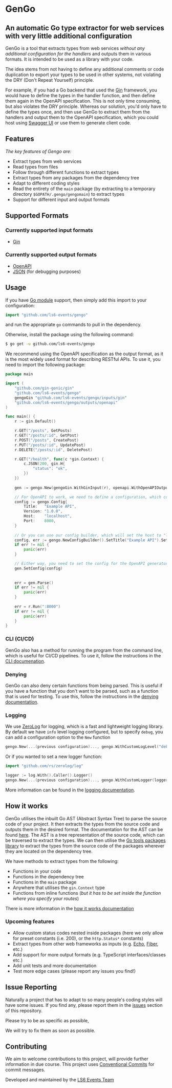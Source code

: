 # GenGo
## An automatic Go type extractor for web services with very little additional configuration

GenGo is a tool that extracts types from web services _without any additional configuration for the handlers_ and outputs them in various formats. It is intended to be used as a library with your code. 

The idea stems from not having to define any additional comments or code duplication to export your types to be used in other systems, not violating the DRY (Don't Repeat Yourself) principle. 

For example, if you had a Go backend that used the [Gin](https://www.github.com/gin-gonic/gin) framework, you would have to define the types in the handler function, and then define them again in the OpenAPI specification. This is not only time consuming, but also violates the DRY principle. Whereas our solution, you'd only have to define the types once, and then use GenGo to extract them from the handlers and output them to the OpenAPI specification, which you could host using [Swagger UI](https://swagger.io/tools/swagger-ui/) or use them to generate client code.

## Features

*The key features of Gengo are:*
* Extract types from web services
* Read types from files
* Follow through different functions to extract types
* Extract types from any packages from the dependency tree
* Adapt to different coding styles
* Read the entirety of the `main` package (by extracting to a temporary directory `$GOPATH/.gengo/gengomain`) to extract types
* Support for different input and output formats

## Supported Formats

### Currently supported input formats
* [Gin](https://www.github.com/gin-gonic/gin)
### Currently supported output formats
* [OpenAPI](https://www.openapis.org/)
* [JSON](https://www.json.org/json-en.html) (for debugging purposes)

## Usage
If you have [Go module](https://github.com/golang/go/wiki/Modules) support, then simply add this import to your configuration:
```go
import "github.com/ls6-events/gengo"
```
and run the appropriate `go` commands to pull in the dependency.

Otherwise, install the package using the following command:
```bash
$ go get -u github.com/ls6-events/gengo
```
We recommend using the OpenAPI specification as the output format, as it is the most widely used format for describing RESTful APIs. To use it, you need to import the following package:
```go
package main

import (
	"github.com/gin-gonic/gin"
	"github.com/ls6-events/gengo"
	gengoGin "github.com/ls6-events/gengo/inputs/gin"
	"github.com/ls6-events/gengo/outputs/openapi"
)

func main() {
	r := gin.Default()

	r.GET("/posts", GetPosts)
	r.GET("/posts/:id", GetPost)
	r.POST("/posts", CreatePost)
	r.PUT("/posts/:id", UpdatePost)
	r.DELETE("/posts/:id", DeletePost)

	r.GET("/health", func(c *gin.Context) {
		c.JSON(200, gin.H{
			"status": "ok",
		})
	})
	
	gen := gengo.New(gengoGin.WithGinInput(r), openapi.WithOpenAPIOutput("openapi.yaml"))

	// For OpenAPI to work, we need to define a configuration, which contains the title, version and description amongst other important information
	config := gengo.Config{
		Title:   "Example API",
		Version: "1.0.0",
		Host:    "localhost",
		Port:    8000,
	}
	
	// Or you can use our config builder, which will set the host to "localhost" by default, and will validate the configuration to test if it is valid.
	config, err := gengo.NewConfigBuilder().SetTitle("Example API").SetVersion("1.0.0").SetPort(8000).SetSecure(false).Build()
	if err != nil {
		panic(err)
	}

	// Either way, you need to set the config for the OpenAPI generator to use
	gen.SetConfig(config)
	
	
	err = gen.Parse()
	if err != nil {
		panic(err)
	}
	
	err = r.Run(":8000")
	if err != nil {
		panic(err)
	}
}
```
### CLI (CI/CD)
GenGo also has a method for running the program from the command line, which is useful for CI/CD pipelines. To use it, follow the instructions in the [CLI documenation](./docs/cli.md).

### Denying

GenGo can also deny certain functions from being parsed. This is useful if you have a function that you don't want to be parsed, such as a function that is used for testing. To use this, follow the instructions in the [denying documentation](./docs/denying.md).


### Logging
We use [ZeroLog](https://www.github.com/rs/zerolog) for logging, which is a fast and lightweight logging library. By default we have `info` level logging configured, but to specify `debug`, you can add a configuration option to the `New` function
```go
gengo.New(...(previous configuration)..., gengo.WithCustomLogLevel("debug"))
```

Or if you wanted to set a new logger function:
```go
import "github.com/rs/zerolog/log"

logger := log.With().Caller().Logger()
gengo.New(...(previous configuration)..., gengo.WithCustomLogger(logger))
```

More information can be found in the [logging documentation](./docs/logging.md).

## How it works

GenGo utilises the inbuilt Go AST (Abstract Syntax Tree) to parse the source code of your project. It then extracts the types from the source code and outputs them in the desired format. The documentation for the AST can be found [here](https://golang.org/pkg/go/ast/). The AST is a tree representation of the source code, which can be traversed to extract the types. We can then utilise the [Go tools packages library](https://pkg.go.dev/golang.org/x/tools/go/packages) to extract the types from the source code of the packages wherever they are located on the dependency tree.

We have methods to extract types from the following:
* Functions in your code
* Functions in the dependency tree
* Functions in the `main` package
* Anywhere that utilises the `gin.Context` type
* Functions from inline functions (_but it has to be set inside the function where you specify your routes_)

There is more information in the [how it works documentation](./docs/how-it-works.md)

### Upcoming features
* Allow custom status codes nested inside packages (here we only allow for preset constants (i.e. 200), or the `http.Status*` constants)
* Extract types from other web frameworks as inputs (e.g. [Echo](https://github.com/labstack/echo), [Fiber](https://github.com/gofiber/fiber), etc.)
* Add support for more output formats (e.g. TypeScript interfaces/classes etc.)
* Add unit tests and more documentation
* Test more edge cases (please report any issues you find!)

## Issue Reporting

Naturally a project that has to adapt to so many people's coding styles will have some issues. If you find any, please report them in the [issues](https://www.github.com/LS6-Events/gengo/issues) section of this repository. 

Please try to be as specific as possible, 

We will try to fix them as soon as possible.

## Contributing
We aim to welcome contributions to this project, will provide further information in due course.
This project uses [Conventional Commits](https://www.conventionalcommits.org/en/v1.0.0/) for commit messages.

Developed and maintained by the [LS6 Events Team](https://www.ls6.events)